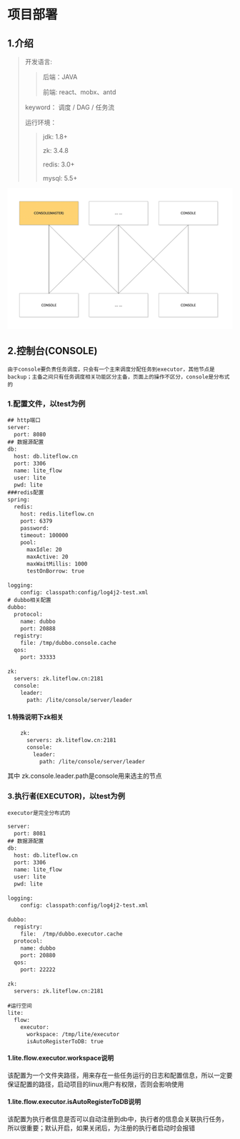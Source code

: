 # 项目部署
## 1.介绍
> 开发语言:
>> 后端：JAVA
>> 
>> 前端: react、mobx、antd
>  
> keyword： 调度 / DAG / 任务流 
> 
> 运行环境：
>> jdk: 1.8+
>> 
>> zk: 3.4.8 
>> 
>> redis: 3.0+
>> 
>> mysql: 5.5+

![deploy](../img/deploy.png "部署")


## 2.控制台(CONSOLE) 
`由于console要负责任务调度，只会有一个主来调度分配任务到executor，其他节点是backup；主备之间只有任务调度相关功能区分主备，页面上的操作不区分，console是分布式的`
### 1.配置文件，以test为例
```
## http端口
server:
  port: 8080
## 数据源配置
db:
  host: db.liteflow.cn
  port: 3306
  name: lite_flow
  user: lite
  pwd: lite
###redis配置
spring:
  redis:
    host: redis.liteflow.cn
    port: 6379
    password:
    timeout: 100000
    pool:
      maxIdle: 20
      maxActive: 20
      maxWaitMillis: 1000
      testOnBorrow: true

logging:
    config: classpath:config/log4j2-test.xml
# dubbo相关配置
dubbo:
  protocol:
    name: dubbo
    port: 20888
  registry:
    file: /tmp/dubbo.console.cache
  qos:
    port: 33333

zk:
  servers: zk.liteflow.cn:2181
  console:
    leader:
      path: /lite/console/server/leader

```
#### 1.特殊说明下zk相关
```
    zk:
      servers: zk.liteflow.cn:2181
      console:
        leader:
          path: /lite/console/server/leader
```
其中 zk.console.leader.path是console用来选主的节点

### 3.执行者(EXECUTOR)，以test为例
`executor是完全分布式的`

```
server:
  port: 8081
## 数据源配置
db:
  host: db.liteflow.cn
  port: 3306
  name: lite_flow
  user: lite
  pwd: lite

logging:
    config: classpath:config/log4j2-test.xml

dubbo:
  registry:
    file:  /tmp/dubbo.executor.cache
  protocol:
    name: dubbo
    port: 20880
  qos:
    port: 22222

zk:
  servers: zk.liteflow.cn:2181

#运行空间
lite:
  flow:
    executor:
      workspace: /tmp/lite/executor
      isAutoRegisterToDB: true

```
#### 1.lite.flow.executor.workspace说明
该配置为一个文件夹路径，用来存在一些任务运行的日志和配置信息，所以一定要保证配置的路径，启动项目的linux用户有权限，否则会影响使用

#### 1.lite.flow.executor.isAutoRegisterToDB说明
该配置为执行者信息是否可以自动注册到db中，执行者的信息会关联执行任务，所以很重要；默认开启，如果关闭后，为注册的执行者启动时会报错